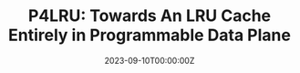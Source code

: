 ---
title: "P4LRU: Towards An LRU Cache Entirely in Programmable Data Plane"

# Authors
# If you created a profile for a user (e.g. the default `admin` user), write the username (folder name) here 
# and it will be replaced with their full name and linked to their profile.
authors:
- <p>Yikai Zhao</p>
- <p>Wenrui Liu</p>
- <p>Fenghao Dong</p>
- <p>Tong Yang</p>
- <p>Yuanpeng Li</p>
- <p>Kaicheng Yang</p>
- <b>Zirui Liu</b>
- <p>Zhengyi Jia</p>
- <p>Yongqiang Yang</p>

# Publication type.
# Legend: 0 = Uncategorized; 1 = Conference paper; 2 = Journal article;
# 3 = Preprint / Working Paper; 4 = Report; 5 = Book; 6 = Book section;
# 7 = Thesis; 8 = Patent
publication_types: ["1"]

date: "2023-09-10T00:00:00Z"

publishDate: "2023-05-17T00:00:00Z"

# Publication name and optional abbreviated publication name.
publication: "Annual Conference of the ACM Special Interest Group on Data Communication"
publication_short: "**ACM SIGCOMM 2023**"

tags:
- selected

---